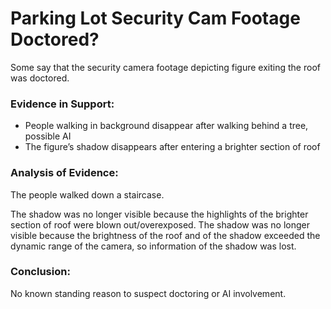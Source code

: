 # Parking Lot Security Cam Footage Doctored?
Some say that the security camera  footage depicting figure exiting the roof was doctored.

### Evidence in Support:
- People walking in background disappear after walking behind a tree, possible AI
- The figure’s shadow disappears after entering a brighter section of roof

### Analysis of Evidence:
The people walked down a staircase. 

The shadow was no longer visible because the highlights of the brighter section of roof were blown out/overexposed. The shadow was no longer visible because the brightness of the roof and of the shadow exceeded the dynamic range of the camera, so information of the shadow was lost.

### Conclusion:
No known standing reason to suspect doctoring or AI involvement.